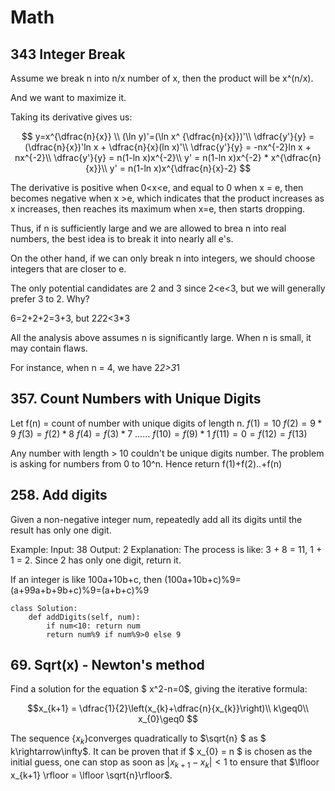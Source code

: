 # Math

## 343 Integer Break

Assume we break n into n/x number of x, then the product will be x^(n/x).

And we want to maximize it.

Taking its derivative gives us:

$$ y=x^{\dfrac{n}{x}} \\
(\ln y)'=(\ln x^ {\dfrac{n}{x}})'\\
\dfrac{y'}{y} = (\dfrac{n}{x})'ln x + \dfrac{n}{x}(ln x)'\\
\dfrac{y'}{y} = -nx^{-2}ln x + nx^{-2}\\
\dfrac{y'}{y} = n(1-ln x)x^{-2}\\
y' = n(1-ln x)x^{-2} * x^{\dfrac{n}{x}}\\
y' = n(1-ln x)x^{\dfrac{n}{x}-2}
$$

The derivative is positive when 0<x<e, and equal to 0 when x = e, then becomes negative when x >e,
which indicates that the product increases as x increases, then reaches its maximum when x=e, then starts dropping.

Thus, if n is sufficiently large and we are allowed to brea n into real numbers, the best idea is to break it into nearly all e's.

On the other hand, if we can only break n into integers, we should choose integers that are closer to e.

The only potential candidates are 2 and 3 since 2<e<3, but we will generally prefer 3 to 2. Why?

6=2+2+2=3+3, but 2*2*2<3*3

All the analysis above assumes n is significantly large. When n is small, it may contain flaws.


For instance, when n = 4, we have 2*2>3*1

## 357. Count Numbers with Unique Digits

Let f(n) = count of number with unique digits of length n.
$f(1) = 10$
$f(2) = 9*9$
$f(3) = f(2)*8$
$f(4) = f(3)*7$
$......$
$f(10) = f(9)*1$
$f(11) = 0 = f(12)=f(13)$

Any number with length > 10 couldn't be unique digits number.
The problem is asking for numbers from 0 to 10^n. 
Hence return f(1)+f(2)..+f(n)

## 258. Add digits

Given a non-negative integer num, repeatedly add all its digits until the result has only one digit.

Example:
Input: 38
Output: 2 
Explanation: The process is like: 3 + 8 = 11, 1 + 1 = 2. 
             Since 2 has only one digit, return it.

If an integer is like 100a+10b+c, then (100a+10b+c)%9=(a+99a+b+9b+c)%9=(a+b+c)%9

```
class Solution:
	def addDigits(self, num):
		if num<10: return num
		return num%9 if num%9>0 else 9

```

## 69. Sqrt(x) - Newton's method

Find a solution for the equation $ x^2-n=0$, giving the iterative formula:

$$x_{k+1} = \dfrac{1}{2}\left(x_{k}+\dfrac{n}{x_{k}}\right)\\
k\geq0\\
x_{0}\geq0
$$

The sequence $\left\{x_{k}\right\}$converges quadratically to $\sqrt{n} $ as $ k\rightarrow\infty$. It can be proven that if $ x_{0} = n $ is chosen as the initial guess, one can stop as soon as $\left| x_{k+1} - x_{k}\right| < 1$ to ensure that $\lfloor x_{k+1} \rfloor = \lfloor \sqrt{n}\rfloor$.

